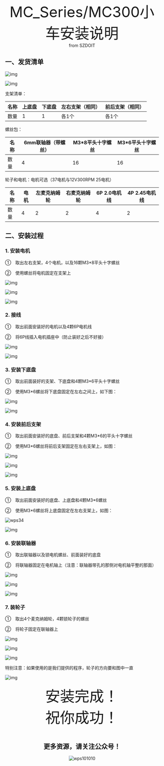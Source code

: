  <center> <font size=10> MC_Series/MC300小车安装说明 </font></center>

<center> from SZDOIT </center>

## 一、发货清单

![img](wps22.jpg)

![img](wps23.jpg) 

支架清单：

| 名称 | 上底盘 | 下底盘 | 左右支架（相同） | 前后支架（相同） |
| ---- | ------ | ------ | ---------------- | ---------------- |
| 数量 | 1      | 1      | 各1个            | 各1个            |

螺丝包：

| 名称 | 6mm联轴器（带螺丝） | M3*8平头十字螺丝 | M3*6平头十字螺丝 |
| ---- | ------------------- | ---------------- | ---------------- |
| 数量 | 4                   | 16               | 16               |

轮子和电机：电机可选（37电机与12V300RPM 25电机）

| 名称 | 电机 | 左麦克纳姆轮 | 右麦克纳姆轮 | 6P 2.0电机线 | 4P 2.45电机线 |
| ---- | ---- | ------------ | ------------ | ------------ | ------------- |
| 数量 | 4    | 2            | 2            | 4            | 2             |


## 二、安装过程

### 1. 安装电机

①　取出左右支架，4个电机，以及16颗M3*8平头十字螺丝

②　使用螺丝将电机固定在支架上

![img](wps24.jpg) 

![img](wps25.jpg) 

![img](wps26.jpg) 

### 2. 接线

①　取出前面安装好的电机以及4颗6P电机线

②　将6P线插入电机插座中（防止装好之后不好接）

![img](wps27.jpg) 

![img](wps28.jpg) 

### 3. 安装下底盘

①　取出前面装好的支架、下底盘和4颗M3*6平头十字螺丝

②　使用M3*6螺丝将下底盘固定在左右之间上，如下图：

![img](wps29.jpg) 

![img](wps30.jpg) 

### 4. 安装前后支架

①　取出前面安装好的底盘、前后支架和4颗M3*6的平头十字螺丝

②　使用M3*6螺丝将前后支架固定在左右支架上，如图：

![img](wps31.jpg) 

![img](wps32.jpg) 

![img](wps33.jpg) 

### 5. 安装上底盘

①　取出前面安装好的底盘、上底盘和4颗M3*6螺丝

②　使用M3*6螺丝将上底盘固定在左右支架上，如图：

![wps34](wps34.jpg)



![img](wps35.jpg) 

### 6. 安装联轴器

①　取出联轴器以及锁电机螺丝、前面装好的底盘

②　将联轴器固定在电机轴上（注意：联轴器带孔的那侧对电机轴平整的那面）

![img](wps36.jpg) 

![img](wps37.jpg) 

![img](wps38.jpg) 

### 7. 装轮子

①　取出4个麦克纳姆轮，4颗锁轮子的螺丝

②　将轮子固定在联轴器上

![img](wps39.jpg) 

![img](wps40.jpg) 

![img](wps41.jpg) 

特别注意：如果使用的是我们提供的程序，轮子的方向要和图中一直

![img](wps42.jpg) 



 

<center><font size=10>安装完成！</font><center>
<center><font size=15>祝你成功！</font></center>
​    


## 更多资源，请关注公众号！

![wps101010](wps101010.png)